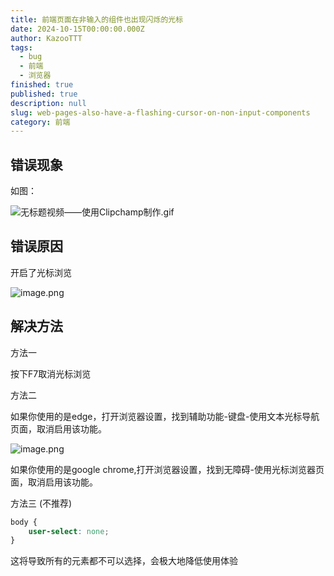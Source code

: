 ```yaml
---
title: 前端页面在非输入的组件也出现闪烁的光标
date: 2024-10-15T00:00:00.000Z
author: KazooTTT
tags:
  - bug
  - 前端
  - 浏览器
finished: true
published: true
description: null
slug: web-pages-also-have-a-flashing-cursor-on-non-input-components
category: 前端
---
```


## 错误现象

如图：

![无标题视频——使用Clipchamp制作.gif](https://pictures.kazoottt.top/2024/10/20241015-139827a02b37e1e685d38ad1c55c24e8.gif)

## 错误原因

开启了光标浏览

![image.png](https://pictures.kazoottt.top/2024/10/20241015-c73a1e3d812e60875f97b63582ac552b.png)

## 解决方法

方法一

按下F7取消光标浏览

方法二

如果你使用的是edge，打开浏览器设置，找到辅助功能-键盘-使用文本光标导航页面，取消启用该功能。

![image.png](https://pictures.kazoottt.top/2024/10/20241015-db23335d20e1cd2266b743d4f36377f6.png)

如果你使用的是google chrome,打开浏览器设置，找到无障碍-使用光标浏览器页面，取消启用该功能。

方法三 (不推荐) 

``` css
body {
	user-select: none;
}
```

这将导致所有的元素都不可以选择，会极大地降低使用体验
